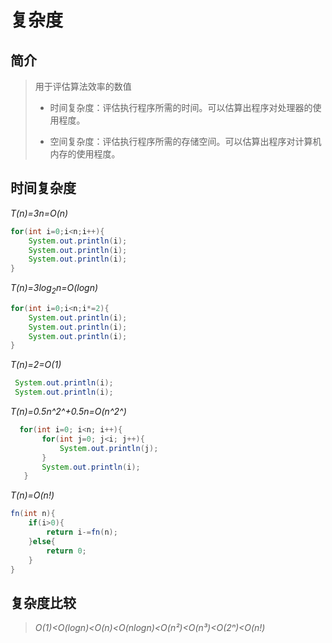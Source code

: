 # 复杂度
## 简介

>  用于评估算法效率的数值
>
> - 时间复杂度：评估执行程序所需的时间。可以估算出程序对处理器的使用程度。
>
> - 空间复杂度：评估执行程序所需的存储空间。可以估算出程序对计算机内存的使用程度。

## 时间复杂度

*T(n)=3n=O(n)*

```JAVA
for(int i=0;i<n;i++){ 
    System.out.println(i);
    System.out.println(i);
    System.out.println(i);
}
```

*T(n)=3log<sub>2</sub>n=O(logn)*

```java
for(int i=0;i<n;i*=2){
    System.out.println(i);
    System.out.println(i);
    System.out.println(i);
}
```

*T(n)=2=O(1)*

```java
 System.out.println(i);
 System.out.println(i);
```

*T(n)=0.5n^2^+0.5n=O(n^2^)*

```java
  for(int i=0; i<n; i++){
       for(int j=0; j<i; j++){
           System.out.println(j);
       }
       System.out.println(i);
   }
```

*T(n)=O(n!)*

```java
fn(int n){
    if(i>0){
		return i-=fn(n);
    }else{
        return 0;
    }
}
```



## 复杂度比较

>  *O(1)<O(logn)<O(n)<O(nlogn)<O(n²)<O(n³)<O(2ⁿ)<O(n!)*
